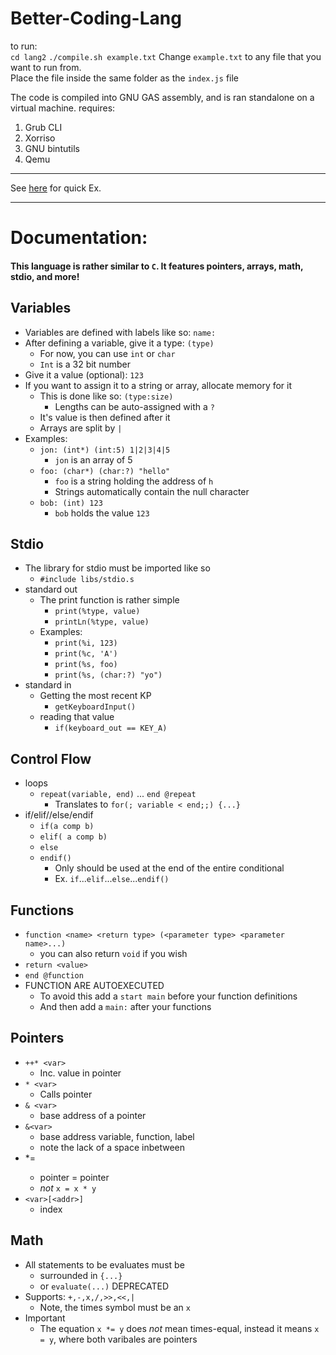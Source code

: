 # Better-Coding-Lang
to run:   
`cd lang2`
`./compile.sh example.txt`
Change `example.txt` to any file that you want to run from.  
Place the file inside the same folder as the `index.js` file

The code is compiled into GNU GAS assembly, and is ran standalone on a virtual machine.
requires:  
1. Grub CLI
2. Xorriso
3. GNU bintutils
4. Qemu
--- 
See [here](https://github.com/FISHARMNIC/Better-Coding-Lang/tree/main/lang2/programs) for quick Ex.

---
# Documentation:  
#### This language is rather similar to `C`. It features pointers, arrays, math, stdio, and more!

## Variables
* Variables are defined with labels like so: `name:`   
* After defining a variable, give it a type: `(type)`  
	* For now, you can use `int` or `char`
	* `Int` is a 32 bit number
* Give it a value (optional): `123`
* If you want to assign it to a string or array, allocate memory for it
	* This is done like so: `(type:size)`
		* Lengths can be auto-assigned with a `?`
	* It's value is then defined after it
	* Arrays are split by `|`
* Examples:
	* `jon: (int*) (int:5) 1|2|3|4|5`
		* `jon` is an array of 5
	* `foo: (char*) (char:?) "hello"`
		* `foo` is a string holding the address of `h`
		* Strings automatically contain the null character
	* `bob: (int) 123`
		* `bob` holds the value `123`

## Stdio
* The library for stdio must be imported like so
	* `#include libs/stdio.s`
* standard out
	* The print function is rather simple
		* `print(%type, value)`
		* `printLn(%type, value)`
	* Examples:
		* `print(%i, 123)`
		* `print(%c, 'A')`
		* `print(%s, foo)`
		* `print(%s, (char:?) "yo")`
* standard in
	* Getting the most recent KP
		* `getKeyboardInput()`
	* reading that value
		* `if(keyboard_out == KEY_A)`

## Control Flow
* loops
	* `repeat(variable, end)` ... `end @repeat`
		* Translates to `for(; variable < end;;) {...}`
* if/elif//else/endif
	* `if(a comp b)`
	* `elif( a comp b)`
	* `else`
	* `endif()`
		* Only should be used at the end of the entire conditional
		* Ex. `if`...`elif`...`else`...`endif()`

## Functions
* `function <name> <return type> (<parameter type> <parameter name>...)`
	* you can also return `void` if you wish
* `return <value>`
* `end @function`
* FUNCTION ARE AUTOEXECUTED
	* To avoid this add a `start main` before your function definitions
	* And then add a `main:` after your functions

## Pointers
* `++* <var>` 
	* Inc. value in pointer
* `* <var>`
	* Calls pointer
* `& <var>`
	* base address of a pointer
* `&<var>`
	* base address variable, function, label
	* note the lack of a space inbetween
* <pointer> *= <pointer>
	* pointer = pointer
	* *not* `x = x * y`
* `<var>[<addr>]`
	* index

## Math
* All statements to be evaluates must be
	* surrounded in `{...}`
	* or `evaluate(...)` DEPRECATED
* Supports: `+,-,x,/,>>,<<,|`
	* Note, the times symbol must be an `x`
* Important
	* The equation `x *= y` does *not* mean times-equal, instead it means `x = y`, where both varibales are pointers

